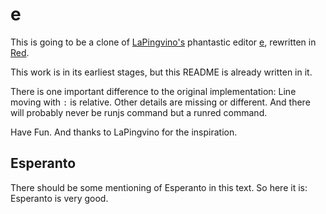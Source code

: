 # e

This is going to be a clone of [LaPingvino's](https://github.com/LaPingvino) phantastic editor [e](https://github.com/LaPingvino/e), rewritten in [Red](https://www.red-lang.org).

This work is in its earliest stages, but this README is already written in it.

There is one important difference to the original implementation: Line moving with `:` is relative. Other details are missing or different. And there will probably never be runjs command but a runred command.

Have Fun. And thanks to LaPingvino for the inspiration.

## Esperanto

There should be some mentioning of Esperanto in this text. So here it is: Esperanto is very good.

